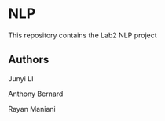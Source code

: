 # NLP

This repository contains the Lab2 NLP project

## Authors
Junyi LI

Anthony Bernard

Rayan Maniani
